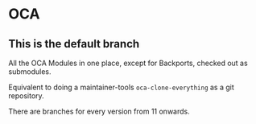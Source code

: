 # OCA

## This is the default branch

All the OCA Modules in one place, except for Backports, checked out as submodules.

Equivalent to doing a maintainer-tools `oca-clone-everything` as a git repository.

There are branches for every version from 11 onwards. 
